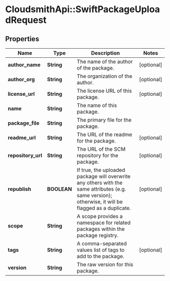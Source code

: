 # CloudsmithApi::SwiftPackageUploadRequest

## Properties
Name | Type | Description | Notes
------------ | ------------- | ------------- | -------------
**author_name** | **String** | The name of the author of the package. | [optional] 
**author_org** | **String** | The organization of the author. | [optional] 
**license_url** | **String** | The license URL of this package. | [optional] 
**name** | **String** | The name of this package. | 
**package_file** | **String** | The primary file for the package. | 
**readme_url** | **String** | The URL of the readme for the package. | [optional] 
**repository_url** | **String** | The URL of the SCM repository for the package. | [optional] 
**republish** | **BOOLEAN** | If true, the uploaded package will overwrite any others with the same attributes (e.g. same version); otherwise, it will be flagged as a duplicate. | [optional] 
**scope** | **String** | A scope provides a namespace for related packages within the package registry. | 
**tags** | **String** | A comma-separated values list of tags to add to the package. | [optional] 
**version** | **String** | The raw version for this package. | 


